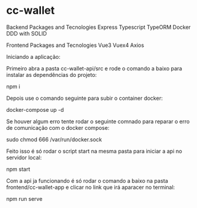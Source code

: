 # cc-wallet
Backend
Packages and Tecnologies
  Express
  Typescript
  TypeORM
  Docker
  DDD with SOLID
  
  Frontend
Packages and Tecnologies
Vue3
Vuex4
Axios

Iniciando a aplicação:

Primeiro abra a pasta cc-wallet-api/src e rode o comando a baixo para instalar as dependências do projeto:

npm i

Depois use o comando seguinte para subir o container docker:

docker-compose up -d

Se houver algum erro tente rodar o seguinte comnado para reparar o erro de comunicação com o docker compose:

sudo chmod 666 /var/run/docker.sock

Feito isso é só rodar o script start na mesma pasta para iniciar a api no servidor local:

npm start

Com a api ja funcionando é só rodar o comando a baixo na pasta frontend/cc-wallet-app e clicar no link que irá aparacer no terminal:

npm run serve

